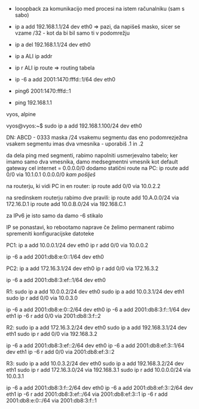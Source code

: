 - looopback za komunikacijo med procesi na istem računalniku (sam s sabo)
- ip a add 192.168.1.1/24 dev eth0 => pazi, da napišeš masko, sicer se vzame /32 - kot da bi bil samo ti v podomrežju
- ip a del 192.168.1.1/24 dev eth0
- ip a ALI ip addr
- ip r ALI ip route => routing tabela

- ip -6 a add 2001:1470:fffd::1/64 dev eth0

- ping6 2001:1470:fffd::1
- ping 192.168.1.1

vyos, alpine

vyos@vyos:~$ sudo ip a add 192.168.1.100/24 dev eth0

DN:
ABCD - 0333
maska /24
vsakemu segmentu das eno podomrezježna vsakem segmentu imas dva vmesnika -
uporabiš .1 in .2

da dela ping med segmenti, rabimo napolniti usmerjevalno tabelo;
ker imamo samo dva vmesnika, damo medsegmentni vmesnik kot default gateway
cel internet = 0.0.0.0/0
dodamo statični route na PC:
ip route add 0/0            via  10.1.0.1
         0.0.0.0/0
        _kam pošlješ_

na routerju, ki vidi PC in en router:
ip route add 0/0 via 10.0.2.2

na sredinskem routerju rabimo dve pravili:
ip route add 10.A.0.0/24 via 172.16.D.1
ip route add 10.0.B.0/24 via 192.168.C.1

za IPv6 je isto samo da damo -6 stikalo

IP se ponastavi, ko rebootamo naprave
če želimo permanent rabimo spremeniti konfiguracijske datoteke


PC1:
ip a add 10.0.0.1/24 dev eth0
ip r add 0/0 via 10.0.0.2

ip -6 a add 2001:db8:e:0::1/64 dev eth0

PC2:
ip a add 172.16.3.1/24 dev eth0
ip r add 0/0 via 172.16.3.2

ip -6 a add 2001:db8:3:ef::1/64 dev eth0

R1:
sudo ip a add 10.0.0.2/24 dev eth0
sudo ip a add 10.0.3.1/24 dev eth1
sudo ip r add 0/0 via 10.0.3.0

ip -6 a add 2001:db8:e:0::2/64 dev eth0
ip -6 a add 2001:db8:3:f::1/64 dev eth1
ip -6 r add 0/0 via 2001:db8:3:f::2

R2:
sudo ip a add 172.16.3.2/24 dev eth0
sudo ip a add 192.168.3.1/24 dev eth1
sudo ip r add 0/0 via 192.168.3.2

ip -6 a add 2001:db8:3:ef::2/64 dev eth0
ip -6 a add 2001:db8:ef:3::1/64 dev eth1
ip -6 r add 0/0 via 2001:db8:ef:3::2

R3:
sudo ip a add 10.0.3.2/24 dev eth0
sudo ip a add 192.168.3.2/24 dev eth1
sudo ip r add 172.16.3.0/24 via 192.168.3.1
sudo ip r add 10.0.0.0/24 via 10.0.3.1

ip -6 a add 2001:db8:3:f::2/64 dev eth0
ip -6 a add 2001:db8:ef:3::2/64 dev eth1
ip -6 r add 2001:db8:3:ef::/64 via 2001:db8:ef:3::1
ip -6 r add 2001:db8:e:0::/64 via 2001:db8:3:f::1